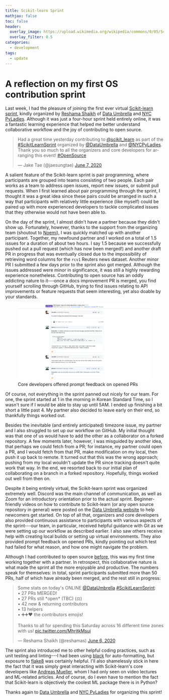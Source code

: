```yaml
---
title: Scikit-learn Sprint
mathjax: false
toc: false
header:
  overlay_image: https://upload.wikimedia.org/wikipedia/commons/0/05/Scikit_learn_logo_small.svg
  overlay_filter: 0.5
categories:
  - development
tags:
  - update
---
```


# A reflection on my first OS contribution sprint

Last week, I had the pleasure of joining the first ever virtual [Scikit-learn sprint](https://sites.google.com/view/nyc-2020-scikit-sprint/home), kindly organized by [Reshama Shaikh](https://twitter.com/reshamas) of [Data Umbrella](https://www.dataumbrella.org) and [NYC PyLadies](https://nyc.pyladies.com). Although it was just a four-hour sprint held entirely online, it was a fantastic learning experience that helped me better understand collaborative workflow and the joy of contributing to open source. 

<blockquote class="twitter-tweet"><p lang="en" dir="ltr">Had a great time yesterday contributing to <a href="https://twitter.com/scikit_learn?ref_src=twsrc%5Etfw">@scikit_learn</a> as part of the <a href="https://twitter.com/hashtag/ScikitLearnSprint?src=hash&amp;ref_src=twsrc%5Etfw">#ScikitLearnSprint</a> organized by <a href="https://twitter.com/DataUmbrella?ref_src=twsrc%5Etfw">@DataUmbrella</a> and <a href="https://twitter.com/NYCPyLadies?ref_src=twsrc%5Etfw">@NYCPyLadies</a>. Thank you so much to all the organizers and core developers for arranging this event! <a href="https://twitter.com/hashtag/OpenSource?src=hash&amp;ref_src=twsrc%5Etfw">#OpenSource</a></p>&mdash; Jake Tae (@jaesungtae) <a href="https://twitter.com/jaesungtae/status/1269565558472667136?ref_src=twsrc%5Etfw">June 7, 2020</a></blockquote> <script async src="https://platform.twitter.com/widgets.js" charset="utf-8"></script>

A salient feature of the Scikit-learn sprint is pair programming, where participants are grouped into teams consisting of two people. Each pair works as a team to address open issues, report new issues, or submit pull requests. When I first learned about pair programming through the sprint, I thought it was a great idea since these pairs could be arranged in such a way that participants with relatively little experience (like myself) could be paired up with more experienced developers to tackle complicated issues that they otherwise would not have been able to.

On the day of the sprint, I almost didn't have a partner because they didn't show up. Fortunately, however, thanks to the support from the organizing team (shoutout to [Noemi](http://www.noemiderzsy.com)), I was quickly matched up with another participant. Together, my newfound partner and I worked on a total of 1.5 issues for a duration of about two hours. I say 1.5 because we successfully pushed out a pull request (which has now been merged!) and another draft PR in progress that was eventually closed due to the impossibility of retrieving word columns for the `rcv1` Reuters news dataset. Another minor PR I submitted a few days prior to the sprint also got merged. Although the issues addressed were minor in significance, it was still a highly rewarding experience nonetheless. Contributing to open source has an oddly addicting nature to it---once a docs improvement PR is merged, you find yourself scrolling through GitHub, trying to find issues relating to API improvements or feature requests that seem interesting, yet also doable by your standards.

<figure>
    <img src="/assets/images/2020-06-09-sklearn-sprint_files/github.png">
    <figcaption>Core developers offered prompt feedback on opened PRs</figcaption>
</figure>

Of course, not everything in the sprint panned out nicely for our team. For one, the sprint started at 1 in the morning in Korean Standard Time, so I wasn't sure if I would be able to stay up until 5AM. I ended up finishing a bit short a little past 4. My partner also decided to leave early on their end, so thankfully things worked out. 

Besides the inevitable (and entirely anticipated) timezone issue, my partner and I also struggled to set up our workflow on GitHub. My initial thought was that one of us would have to add the other as a collaborator on a forked repository. A few moments later, however, I was misguided by another idea, that perhaps we could fetch from a PR; for instance, my partner could open a PR, and I would fetch from that PR, make modification on my local, then push it up back to remote. It turned out that this was the wrong approach; pushing from my local wouldn't update the PR since tracking doesn't quite work that way. In the end, we resorted back to our initial plan of collaborating on a branch in a forked repository. Hopefully, things worked out well from then on.

Despite it being entirely virtual, the Scikit-learn sprint was organized extremely well. Discord was the main channel of communication, as well as Zoom for an introductory orientation prior to the actual sprint. Beginner-friendly videos on how to contribute to Scikit-learn (or any open source repository in general) were posted on the [Data Umbrella website](https://www.dataumbrella.org/open-source/contributing-to-scikit-learn) to help newcomers get started. On top of all that, organizers and core developers also provided continuous assistance to participants with various aspects of the sprint---our team, in particular, received helpful guidance with Git as we were setting up our workflow as described earlier. I also saw others receive help with creating local builds or setting up virtual environments. They also provided prompt feedback on opened PRs, kindly pointing out which test had failed for what reason, and how one might navigate the problem.

Although I had contributed to open source [before](https://jaketae.github.io/study/development/open-source/), this was my first time working together with a partner. In retrospect, this collaborative nature is what made the sprint all the more enjoyable and productive. The numbers speak for themselves: in total, sprint participants submitted more than 50 PRs, half of which have already been merged, and the rest still in progress:

<blockquote class="twitter-tweet"><p lang="en" dir="ltr">Some stats on today&#39;s ONLINE <a href="https://twitter.com/DataUmbrella?ref_src=twsrc%5Etfw">@DataUmbrella</a> <a href="https://twitter.com/hashtag/ScikitLearnSprint?src=hash&amp;ref_src=twsrc%5Etfw">#ScikitLearnSprint</a>:<br>• 27 PRs MERGED!<br>• 27 PRs still *open* (TBC) (⚖️)<br>• 42 new &amp; returning contributors<br>• 13 helpers<br>• ➕➕❤️ the contributors emojis!<br><br>Thanks to all for spending this Saturday across 16 different time zones with us! <a href="https://t.co/MhrjtkMsui">pic.twitter.com/MhrjtkMsui</a></p>&mdash; Reshama Shaikh (@reshamas) <a href="https://twitter.com/reshamas/status/1269410508270157832?ref_src=twsrc%5Etfw">June 6, 2020</a></blockquote> <script async src="https://platform.twitter.com/widgets.js" charset="utf-8"></script>

The sprint also introduced me to other helpful coding practices, such as unit testing and linting---I had been using [black](https://black.readthedocs.io/en/stable/) for auto-formatting, but exposure to [flake8](https://flake8.pycqa.org/en/latest/) was certainly helpful. I'll also shamelessly stick in here the fact that it was simply great interacting with Scikit-learn's core developers like [Andreas Mueller](https://amueller.github.io), whom I had only seen on video lectures and ML-related articles. And of course, do I even have to mention the fact that Scikit-learn is objectively the coolest ML package there is in Python? 

Thanks again to [Data Umbrella](https://www.dataumbrella.org) and [NYC PyLadies](https://nyc.pyladies.com) for organizing this sprint!

